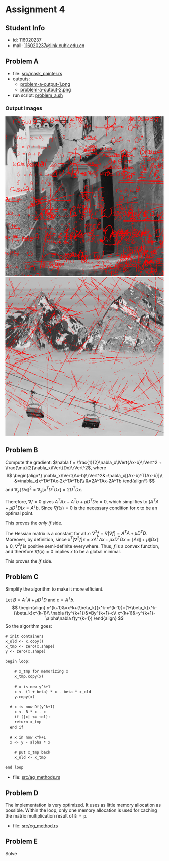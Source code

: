 # Assignment 4

## Student Info
- id: 116020237
- mail: 116020237@link.cuhk.edu.cn

## Problem A
- file: [src/mask_painter.rs](src/mask_painter.rs)
- outputs:
  - [problem-a-output-1.png](test/test_outputs/problem-a-output-1.png)
  - [problem-a-output-2.png](test/test_outputs/problem-a-output-2.png)
- run script: [problem_a.sh](problem_a.sh)

### Output Images
![output1](test/test_outputs/problem-a-output-1.png)
![output2](test/test_outputs/problem-a-output-2.png)

## Problem B
Compute the gradient:
$\nabla f = \frac{1}{2}\nabla_x\lVert{Ax-b}\rVert^2 + \frac{\mu}{2}\nabla_x\lVert{Dx}\rVert^2$,
where
$$
\begin{align*}
\nabla_x\lVert{Ax-b}\rVert^2&=\nabla_x[(Ax-b)^T(Ax-b)]\\
&=\nabla_x[x^TA^TAx-2x^TA^Tb]\\
&=2A^TAx-2A^Tb
\end{align*}
$$
and $\nabla_x\lVert{Dx}\rVert^2=\nabla_x[x^TD^TDx]=2D^TDx$.

Therefore, $\nabla f = 0$ gives $A^TAx-A^Tb+\mu D^TDx=0$,
which simplifies to $(A^TA+\mu D^TD)x=A^Tb$.
Since $\nabla f(x) = 0$ is the necessary condition for $x$ to be an optimal point.

This proves the *only if* side.

The Hessian matrix is a constant for all $x$:
$\nabla^2f=\nabla[\nabla f]=A^TA+\mu D^TD$.
Moreover, by definition, since
$x^T [\nabla^2 f] x = xA^TAx + \mu xD^TDx = \lVert{Ax}\rVert + \mu \lVert{Dx}\rVert \ge 0$,
$\nabla^2f$ is positive semi-definite everywhere.
Thus, $f$ is a convex function, and therefore $\nabla f(x) = 0$
implies $x$ to be a global minimal.

This proves the $if$ side.

## Problem C

Simplify the algorithm to make it more efficient.

Let $B=A^TA+\mu D^TD$ and $c = A^T b$.
$$
\begin{align}
y^{k+1}&=x^k+{\beta_k}(x^k-x^{k-1})=(1+\beta_k)x^k-{\beta_k}x^{k-1}\\
\nabla f(y^{k+1})&=By^{k+1}-c\\
x^{k+1}&=y^{k+1}-\alpha\nabla f(y^{k+1})
\end{align}
$$
So the algorithm goes:

```
# init containers
x_old <- x.copy()
x_tmp <- zero(x.shape)
y <- zero(x.shape)

begin loop:

	# x_tmp for memorizing x
	x_tmp.copy(x)

	# x is now y^k+1
	x <- (1 + beta) * x - beta * x_old
	y.copy(x)

  # x is now Df(y^k+1)
	x <- B * x - c
	if (|x| <= tol):
  	return x_tmp
  end if
  
  # x in now x^k+1
  x <- y - alpha * x

	# put x_tmp back
	x_old <- x_tmp

end loop
```


- file: [src/ag_methods.rs](src/ag_method.rs)

## Problem D

The implementation is very optimized.
It uses as little memory allocation as possible.
Within the loop, only one memory allocation is used
for caching the matrix multiplication result of `B * p`.

- file: [src/cg_method.rs](src/cg_method.rs)

## Problem E

Solve
